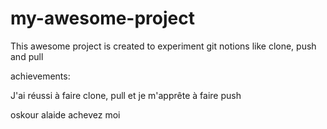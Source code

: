 # my-awesome-project
This awesome project is created to experiment git notions like clone, push and pull


achievements:

J'ai réussi à faire clone, pull et je m'apprête à faire push

oskour alaide achevez moi
